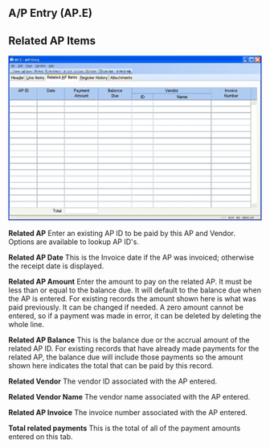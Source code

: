##  A/P Entry (AP.E)

<PageHeader />

##  Related AP Items

![](./AP-E-3.jpg)

**Related AP** Enter an existing AP ID to be paid by this AP and Vendor.
Options are available to lookup AP ID's.  
  
**Related AP Date** This is the Invoice date if the AP was invoiced; otherwise
the receipt date is displayed.  
  
**Related AP Amount** Enter the amount to pay on the related AP. It must be
less than or equal to the balance due. It will default to the balance due when
the AP is entered. For existing records the amount shown here is what was paid
previously. It can be changed if needed. A zero amount cannot be entered, so
if a payment was made in error, it can be deleted by deleting the whole line.  
  
**Related AP Balance** This is the balance due or the accrual amount of the
related AP ID. For existing records that have already made payments for the
related AP, the balance due will include those payments so the amount shown
here indicates the total that can be paid by this record.  
  
**Related Vendor** The vendor ID associated with the AP entered.  
  
**Related Vendor Name** The vendor name associated with the AP entered.  
  
**Related AP Invoice** The invoice number associated with the AP entered.  
  
**Total related payments** This is the total of all of the payment amounts
entered on this tab.  
  
  
<badge text= "Version 8.10.57" vertical="middle" />

<PageFooter />